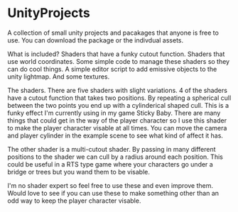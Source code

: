 # UnityProjects
A collection of small unity projects and pacakages that anyone is free to use.
You can download the package or the indivdual assets.

What is included?
Shaders that have a funky cutout function.
Shaders that use world coordinates.
Some simple code to manage these shaders so they can do cool things.
A simple editor script to add emissive objects to the unity lightmap.
And some textures.

The shaders. 
There are five shaders with slight variations.
4 of the shaders have a cutout function that takes two positions.
By repeating a spherical cull between the two points you end up with a cylinderical shaped cull.
This is a funky effect I'm currently using in my game Sticky Baby.
There are many things that could get in the way of the player character so I use this shader to make the player character visable at all times.
You can move the camera and player cylinder in the example scene to see what kind of affect it has.

The other shader is a multi-cutout shader. 
By passing in many different positions to the shader we can cull by a radius around each position.
This could be useful in a RTS type game where your characters go under a bridge or trees but you wand them to be visable.

I'm no shader expert so feel free to use these and even improve them.
Would love to see if you can use these to make something other than an odd way to keep the player character visable.
